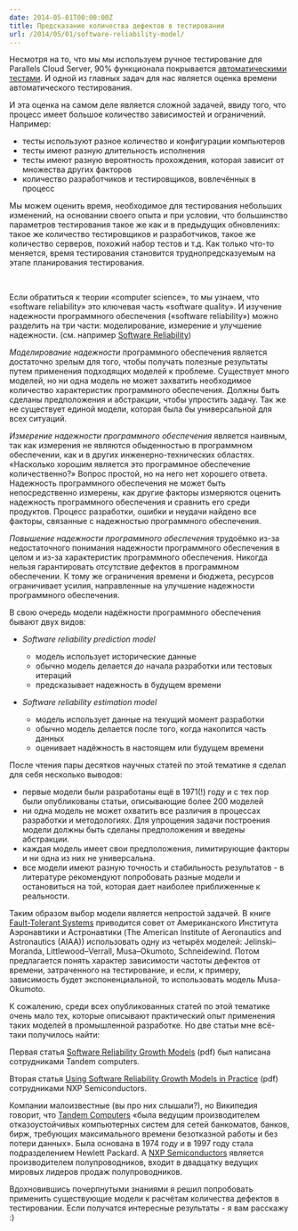 ```yaml
---
date: 2014-05-01T00:00:00Z
title: Предсказание количества дефектов в тестировании
url: /2014/05/01/software-reliability-model/
---
```


Несмотря на то, что мы мы используем ручное тестирование для Parallels Cloud Server,
90% функционала покрывается [автоматическими тестами](/2014/03/14/PCS-testing.html).
И одной из главных задач для нас является оценка времени автоматического тестирования.

И эта оценка на самом деле является сложной задачей, ввиду того,
что процесс имеет большое количество зависимостей и ограничений. Например:

* тесты используют разное количество и конфигурации компьютеров
* тесты имеют разную длительность исполнения
* тесты имеют разную вероятность прохождения, которая зависит от множества других факторов
* количество разработчиков и тестировщиков, вовлечённых в процесс

Мы можем оценить время, необходимое для тестирования небольших изменений,
на основании своего опыта и при условии, что большинство параметров тестирования
такое же как и в предыдущих обновлениях: такое же количество тестировщиков и разработчиков,
такое же количество серверов, похожий набор тестов и т.д. Как только что-то меняется,
время тестирования становится труднопредсказуемым на этапе планирования тестирования.

<br>

Если обратиться к теории «computer science», то мы узнаем, что «software reliability» это ключевая часть
«software quality». И изучение надежности программного обеспечения («software reliability»)
можно разделить на три части: моделирование, измерение и улучшение надежности. (см. например
[Software Reliability](http://users.ece.cmu.edu/~koopman/des_s99/sw_reliability/))

*Моделирование надежности* программного обеспечения является достаточно зрелым для того,
чтобы получать полезные результаты путем применения подходящих моделей к проблеме.
Существует много моделей, но ни одна модель не может захватить необходимое количество
характеристик программного обеспечения. Должны быть сделаны предположения и абстракции,
чтобы упростить задачу. Так же не существует единой модели, которая была бы
универсальной для всех ситуаций.

*Измерение надежности программного обеспечения* является наивным, так как
измерения не являются обыденностью в программном обеспечении, как и в других инженерно-технических областях.
«Насколько хорошим является это программное обеспечение количественно?»
Вопрос простой, но на него нет хорошего ответа. Надежность программного обеспечения
не может быть непосредственно измерены, как другие факторы измеряются оценить
надежность программного обеспечения и сравнить его среди продуктов. Процесс разработки,
ошибки и неудачи найдено все факторы, связанные с надежностью программного обеспечения.

*Повышение надежности программного обеспечения* трудоёмко из-за
недостаточного понимания надежности программного обеспечения в целом и из-за
характеристик программного обеспечения. Никогда нельзя гарантировать отсутствие
дефектов в программном обеспечении. К тому же ограничения времени и бюджета, ресурсов
ограничивает усилия, направленные на улучшение надежности программного обеспечения.

В свою очередь модели надёжности программного обеспечения бывают двух видов:

* *Software reliability prediction model*
  * модель использует исторические данные
  * обычно модель делается *до* начала разработки или тестовых итераций
  * предсказывает надежность в будущем времени

* *Software reliability estimation model*
  * модель использует данные на текущий момент разработки
  * обычно модель делается после того, когда накопится часть данных
  * оценивает надёжность в настоящем или будущем времени

После чтения пары десятков научных статей по этой тематике я сделал для себя несколько выводов:

* первые модели были разработаны ещё в 1971(!) году и с тех пор
были опубликованы статьи, описывающие более 200 моделей
* ни одна модель не может охватить все различия в процессах разработки и методологиях.
Для упрощения задачи построения модели должны быть сделаны предположения и введены абстракции.
* каждая модель имеет свои предположения, лимитирующие факторы
и ни одна из них не универсальна.
* все модели имеют разную точность и стабильность результатов -
в литературе рекомендуют попробовать разные модели и
остановиться на той, которая дает наиболее приближенные к реальности.

Таким образом выбор модели является непростой задачей. В книге [Fault-Tolerant Systems](http://www.amazon.com/Fault-Tolerant-Systems-Israel-Koren/dp/0120885255/ref=sr_1_1?ie=UTF8&qid=1398418187&sr=8-1&keywords=fault-tolerant+systems)
приводится совет от Американского Института Аэронавтики и Астронавтики (The American Institute of
Aeronautics and Astronautics (AIAA)) использовать одну из четырёх моделей:
Jelinski–Moranda, Littlewood–Verrall, Musa–Okumoto, Schneidewind. Потом предлагается
понять характер зависимости частоты дефектов от времени, затраченного на тестирование,
и если, к примеру, зависимость будет экспоненциальной, то использовать модель Musa-Okumoto.

К сожалению, среди всех опубликованных статей по этой тематике очень мало тех,
которые описывают практический опыт применения таких моделей в промышленной разработке.
Но две статьи мне всё-таки получилось найти:

Первая статья [Software Reliability Growth Models](http://www.hpl.hp.com/techreports/tandem/TR-96.1.pdf) (pdf)
был написана сотрудниками Tandem computers.

Вторая статья [Using Software Reliability Growth Models in Practice](http://alexandria.tue.nl/openaccess/Metis207438.pdf) (pdf)
сотрудниками NXP Semiconductors.

Компании малоизвестные (вы про них слышали?), но Википедия говорит, что
[Tandem Computers](https://en.wikipedia.org/wiki/Tandem_Computers)
«была ведущим производителем отказоустойчивых компьютерных систем для сетей банкоматов,
банков, бирж, требующих максимального времени безотказной работы и без потери данных».
Была основана в 1974 году и в 1997 году стала подразделением Hewlett Packard.
А [NXP Semiconductors](https://en.wikipedia.org/wiki/NXP_Semiconductors) является
производителем полупроводников, входит в двадцатку ведущих мировых
лидеров продаж полупроводников.

Вдохновившись почерпнутыми знаниями я решил попробовать применить
существующие модели к расчётам количества дефектов в тестировании.
Если получатся интересные результаты - я вам расскажу :)
